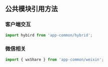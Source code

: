 ## 公共模块引用方法

### 客户端交互

```js
import hybird from 'app-common/hybrid';
```

### 微信相关

```js
import { wxShare } from 'app-common/weixin';
```